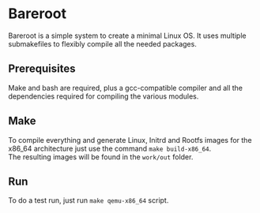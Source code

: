 # Bareroot
Bareroot is a simple system to create a minimal Linux OS. It uses multiple  
submakefiles to flexibly compile all the needed packages.  

## Prerequisites
Make and bash are required, plus a gcc-compatible compiler and all the  
dependencies required for compiling the various modules.  

## Make
To compile everything and generate Linux, Initrd and Rootfs images for the  
x86_64 architecture just use the command `make build-x86_64`.  
The resulting images will be found in the `work/out` folder.

## Run
To do a test run, just run `make qemu-x86_64` script.
